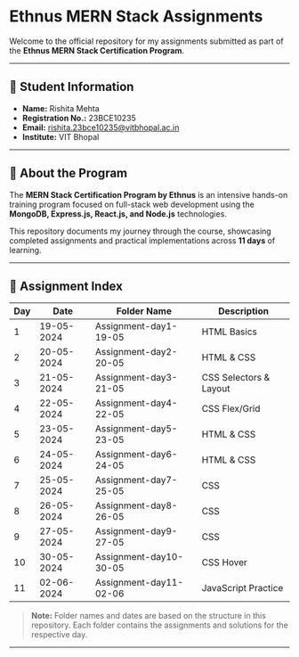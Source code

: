 # Ethnus MERN Stack Assignments

Welcome to the official repository for my assignments submitted as part of the **Ethnus MERN Stack Certification Program**.

---

## 👤 Student Information

- **Name:**  Rishita Mehta
- **Registration No.:**  23BCE10235
- **Email:** rishita.23bce10235@vitbhopal.ac.in
- **Institute:** VIT Bhopal

---

## 📝 About the Program

The **MERN Stack Certification Program by Ethnus** is an intensive hands-on training program focused on full-stack web development using the **MongoDB, Express.js, React.js, and Node.js** technologies.

This repository documents my journey through the course, showcasing completed assignments and practical implementations across **11 days** of learning.

---

## 📅 Assignment Index

| Day  | Date       | Folder Name                        | Description                |
|------|------------|------------------------------------|----------------------------|
| 1    | 19-05-2024 | Assignment-day1-19-05             | HTML Basics                |
| 2    | 20-05-2024 | Assignment-day2-20-05             | HTML & CSS                 |
| 3    | 21-05-2024 | Assignment-day3-21-05             | CSS Selectors & Layout     |
| 4    | 22-05-2024 | Assignment-day4-22-05             | CSS Flex/Grid              |
| 5    | 23-05-2024 | Assignment-day5-23-05             | HTML & CSS                 |
| 6    | 24-05-2024 | Assignment-day6-24-05             | HTML & CSS                 |
| 7    | 25-05-2024 | Assignment-day7-25-05             | CSS                        |
| 8    | 26-05-2024 | Assignment-day8-26-05             | CSS                        |
| 9    | 27-05-2024 | Assignment-day9-27-05             | CSS                        |
| 10   | 30-05-2024 | Assignment-day10-30-05            | CSS Hover                  |
| 11   | 02-06-2024 | Assignment-day11-02-06            | JavaScript Practice        |

> **Note:** Folder names and dates are based on the structure in this repository. Each folder contains the assignments and solutions for the respective day.

---
